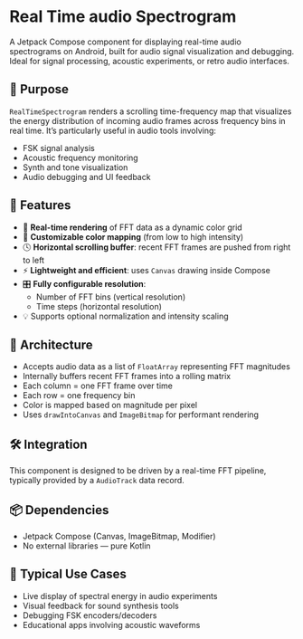 #  Real Time audio Spectrogram

A Jetpack Compose component for displaying real-time audio spectrograms on Android, built for audio signal visualization and debugging.
Ideal for signal processing, acoustic experiments, or retro audio interfaces.

## 🎯 Purpose

`RealTimeSpectrogram` renders a scrolling time-frequency map that visualizes the energy distribution of incoming audio frames across frequency bins in real time. It’s particularly useful in audio tools involving:

- FSK signal analysis
- Acoustic frequency monitoring
- Synth and tone visualization
- Audio debugging and UI feedback

## 🚀 Features

- 🔄 **Real-time rendering** of FFT data as a dynamic color grid
- 🎨 **Customizable color mapping** (from low to high intensity)
- 🕓 **Horizontal scrolling buffer**: recent FFT frames are pushed from right to left
- ⚡ **Lightweight and efficient**: uses `Canvas` drawing inside Compose
- 🎛️ **Fully configurable resolution**:
  - Number of FFT bins (vertical resolution)
  - Time steps (horizontal resolution)
- 💡 Supports optional normalization and intensity scaling

## 🧱 Architecture

- Accepts audio data as a list of `FloatArray` representing FFT magnitudes
- Internally buffers recent FFT frames into a rolling matrix
- Each column = one FFT frame over time
- Each row = one frequency bin
- Color is mapped based on magnitude per pixel
- Uses `drawIntoCanvas` and `ImageBitmap` for performant rendering

## 🛠️ Integration

This component is designed to be driven by a real-time FFT pipeline, typically provided by a `AudioTrack` data record. 

## 📦 Dependencies

- Jetpack Compose (Canvas, ImageBitmap, Modifier)
- No external libraries — pure Kotlin

## 🧪 Typical Use Cases

- Live display of spectral energy in audio experiments
- Visual feedback for sound synthesis tools
- Debugging FSK encoders/decoders
- Educational apps involving acoustic waveforms
